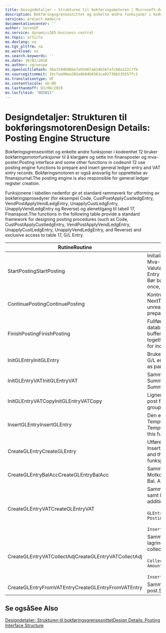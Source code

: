 ```yaml
---
title: Designdetaljer – Strukturen til bokføringsmotoren | Microsoft-dokumentasjon
description: Bokføringsgrensesnittet og enkelte andre funksjoner i kodeenhet 12 bruker bokføringsmotorfunksjoner til å klargjøre og sette inn finansposter og mva-poster. Bokføringsmotoren er også ansvarlig for opprettelse av finansjournal.
services: project-madeira
documentationcenter: ''
author: SorenGP
ms.service: dynamics365-business-central
ms.topic: article
ms.devlang: na
ms.tgt_pltfrm: na
ms.workload: na
ms.search.keywords: ''
ms.date: 10/01/2018
ms.author: sgroespe
ms.openlocfilehash: 58a319db86be7a93467a624b56fafc0da122c7fb
ms.sourcegitcommit: 1bcfaa99ea302e6b84b8361ca02730b135557fc1
ms.translationtype: HT
ms.contentlocale: nb-NO
ms.lasthandoff: 03/08/2019
ms.locfileid: "803011"
---
```

# <a name="design-details-posting-engine-structure"></a><span data-ttu-id="8f11b-104">Designdetaljer: Strukturen til bokføringsmotoren</span><span class="sxs-lookup"><span data-stu-id="8f11b-104">Design Details: Posting Engine Structure</span></span>
<span data-ttu-id="8f11b-105">Bokføringsgrensesnittet og enkelte andre funksjoner i kodeenhet 12 bruker bokføringsmotorfunksjoner til å klargjøre og sette inn finansposter og mva-poster.</span><span class="sxs-lookup"><span data-stu-id="8f11b-105">Posting interface and some other functions in codeunit 12 use posting engine functions to prepare and insert general ledger entry and VAT entry records.</span></span> <span data-ttu-id="8f11b-106">Bokføringsmotoren er også ansvarlig for opprettelse av finansjournal.</span><span class="sxs-lookup"><span data-stu-id="8f11b-106">The posting engine is also responsible for general ledger register creation.</span></span>  
  
 <span data-ttu-id="8f11b-107">Funksjonene i tabellen nedenfor gir et standard rammeverk for utforming av bokføringsprosedyrer (for eksempel Code, CustPostApplyCustledgEntry, VendPostApplyVendLedgEntry, UnapplyCustLedgEntry, UnapplyVendLedgEntry og Reverse) og alenetilgang til tabell 17, Finanspost.</span><span class="sxs-lookup"><span data-stu-id="8f11b-107">The functions in the following table provide a standard framework for designing posting procedures (such as Code, CustPostApplyCustledgEntry, VendPostApplyVendLedgEntry, UnapplyCustLedgEntry, UnapplyVendLedgEntry, and Reverse) and exclusive access to table 17, G/L Entry.</span></span>  
  
|<span data-ttu-id="8f11b-108">Rutine</span><span class="sxs-lookup"><span data-stu-id="8f11b-108">Routine</span></span>|<span data-ttu-id="8f11b-109">Beskrivelse</span><span class="sxs-lookup"><span data-stu-id="8f11b-109">Description</span></span>|  
|-------------|---------------------------------------|  
|<span data-ttu-id="8f11b-110">StartPosting</span><span class="sxs-lookup"><span data-stu-id="8f11b-110">StartPosting</span></span>|<span data-ttu-id="8f11b-111">Initialiserer bokføringsbufferen TempGLEntryBuf, låser tabellene Finanspost og Mva-post og initialiserer Regnskapsperiode, Finansjournal og Valutakurs.</span><span class="sxs-lookup"><span data-stu-id="8f11b-111">Initializes posting buffer TempGLEntryBuf, locks G/L Entry and VAT Entry tables, and initializes Accounting Period, G/L Register, and Exchange Rate.</span></span> <span data-ttu-id="8f11b-112">Bør bare kalles én gang, og deretter er NextEntryNo lik 0.</span><span class="sxs-lookup"><span data-stu-id="8f11b-112">Should be called only once, then NextEntryNo is 0.</span></span>|  
|<span data-ttu-id="8f11b-113">ContinuePosting</span><span class="sxs-lookup"><span data-stu-id="8f11b-113">ContinuePosting</span></span>|<span data-ttu-id="8f11b-114">Kontrollerer og bokfører urealisert mva for forrige transaksjonsøkning NextTransactionNo og klargjør bokføring av neste linje.</span><span class="sxs-lookup"><span data-stu-id="8f11b-114">Checks and posts unrealized VAT for previous transaction increment NextTransactionNo and prepares post of next line.</span></span>|  
|<span data-ttu-id="8f11b-115">FinishPosting</span><span class="sxs-lookup"><span data-stu-id="8f11b-115">FinishPosting</span></span>|<span data-ttu-id="8f11b-116">Fullfører bokføring ved å sette inn finansposter fra midlertidig buffer til databasetabell.</span><span class="sxs-lookup"><span data-stu-id="8f11b-116">Completes posting by inserting G/L entries from temporary buffer into database table.</span></span> <span data-ttu-id="8f11b-117">Brukes alltid sammen med StartPosting.</span><span class="sxs-lookup"><span data-stu-id="8f11b-117">Always used together with StartPosting.</span></span> <span data-ttu-id="8f11b-118">Kontrollerer om det finnes inkonsekvenser.</span><span class="sxs-lookup"><span data-stu-id="8f11b-118">Checks for inconsistencies.</span></span>|  
|<span data-ttu-id="8f11b-119">InitGLEntry</span><span class="sxs-lookup"><span data-stu-id="8f11b-119">InitGLEntry</span></span>|<span data-ttu-id="8f11b-120">Brukes til å initialisere ny finanspost for finanskladdelinje.</span><span class="sxs-lookup"><span data-stu-id="8f11b-120">Used to initialize new G/L entry for Gen. Jnl Line.</span></span> <span data-ttu-id="8f11b-121">Returnerer GLEntry som parameter.</span><span class="sxs-lookup"><span data-stu-id="8f11b-121">Returns GLEntry as parameter.</span></span>|  
|<span data-ttu-id="8f11b-122">InitGLEntryVAT</span><span class="sxs-lookup"><span data-stu-id="8f11b-122">InitGLEntryVAT</span></span>|<span data-ttu-id="8f11b-123">Samme som InitGLEntry, men tilordner også Motkontonr. og SummarizeVAT.</span><span class="sxs-lookup"><span data-stu-id="8f11b-123">Same as InitGLEntry, but also assigns Bal. Account No. and SummarizeVAT.</span></span>|  
|<span data-ttu-id="8f11b-124">InitGLEntryVATCopy</span><span class="sxs-lookup"><span data-stu-id="8f11b-124">InitGLEntryVATCopy</span></span>|<span data-ttu-id="8f11b-125">Ligner på InitGLEntryVAT, men kopierer også bokføringsgruppedata fra mva-post før SummarizeVAT.</span><span class="sxs-lookup"><span data-stu-id="8f11b-125">Similar to InitGLEntryVAT, but also copies posting groups data from VAT Entry before SummarizeVAT.</span></span>|  
|<span data-ttu-id="8f11b-126">InsertGLEntry</span><span class="sxs-lookup"><span data-stu-id="8f11b-126">InsertGLEntry</span></span>|<span data-ttu-id="8f11b-127">Den eneste funksjonen som setter inn finanspost i den globale tabellen TempGLEntryBuf.</span><span class="sxs-lookup"><span data-stu-id="8f11b-127">The only function that inserts G/L entry into global TempGLEntryBuf table.</span></span> <span data-ttu-id="8f11b-128">Bruk alltid denne funksjonen til å sette inn.</span><span class="sxs-lookup"><span data-stu-id="8f11b-128">Always use this function for insert.</span></span>|  
|<span data-ttu-id="8f11b-129">CreateGLEntry</span><span class="sxs-lookup"><span data-stu-id="8f11b-129">CreateGLEntry</span></span>|<span data-ttu-id="8f11b-130">Utfører InitGLEntry, tilordner tilleggsvalutabeløp og utfører deretter InsertGLEntry.</span><span class="sxs-lookup"><span data-stu-id="8f11b-130">Performs an InitGLEntry, assigns Additional Currency Amount, and then performs InsertGLEntry.</span></span> <span data-ttu-id="8f11b-131">Erstatter flere kodelinjer med ett funksjonskall.</span><span class="sxs-lookup"><span data-stu-id="8f11b-131">Replaces several lines of code with a single function call.</span></span>|  
|<span data-ttu-id="8f11b-132">CreateGLEntryBalAcc</span><span class="sxs-lookup"><span data-stu-id="8f11b-132">CreateGLEntryBalAcc</span></span>|<span data-ttu-id="8f11b-133">Samme som CreateGLEntry, men tilordner også Motkontotype og Motkontonr.</span><span class="sxs-lookup"><span data-stu-id="8f11b-133">Same as CreateGLEntry, but also assigns Bal. Account Type and Bal. Account No.</span></span>|  
|<span data-ttu-id="8f11b-134">CreateGLEntryVAT</span><span class="sxs-lookup"><span data-stu-id="8f11b-134">CreateGLEntryVAT</span></span>|<span data-ttu-id="8f11b-135">Samme som CreateGLEntry, men med ekstra behandling for bokføringsgrupper samt lagring til midlertidig mva-buffer:</span><span class="sxs-lookup"><span data-stu-id="8f11b-135">Same as CreateGLEntry, but with additional processing for posting groups and saving to temporary VAT buffer:</span></span><br /><br /> `GLEntry.CopyPostingGroupsFromDtldCVBuf(DtldCVLedgEntryBuf,GenJnlLine."Gen. Posting Type");`<br /><br /> `InsertVATEntriesFromTemp(DtldCVLedgEntryBuf,GLEntry);`|  
|<span data-ttu-id="8f11b-136">CreateGLEntryVATCollectAdj</span><span class="sxs-lookup"><span data-stu-id="8f11b-136">CreateGLEntryVATCollectAdj</span></span>|<span data-ttu-id="8f11b-137">Samme som CreateGLEntry, men med en ekstra samling justeringer samt lagring til midlertidig mva-buffer:</span><span class="sxs-lookup"><span data-stu-id="8f11b-137">Same as CreateGLEntry, but with additional collection of adjustments and saving to temporary VAT buffer:</span></span><br /><br /> `CollectAdjustment(AdjAmount,GLEntry.Amount,GLEntry."Additional-Currency Amount",OriginalDateSet);`<br /><br /> `InsertVATEntriesFromTemp(DtldCVLedgEntryBuf,GLEntry);`|  
|<span data-ttu-id="8f11b-138">CreateGLEntryFromVATEntry</span><span class="sxs-lookup"><span data-stu-id="8f11b-138">CreateGLEntryFromVATEntry</span></span>|<span data-ttu-id="8f11b-139">Samme som CreateGLEntry, men kopierer også bokføringsgrupper fra mva-post.</span><span class="sxs-lookup"><span data-stu-id="8f11b-139">Same as CreateGLEntry, but also copies posting groups from VAT entry.</span></span>|  
  
## <a name="see-also"></a><span data-ttu-id="8f11b-140">Se også</span><span class="sxs-lookup"><span data-stu-id="8f11b-140">See Also</span></span>  
 [<span data-ttu-id="8f11b-141">Designdetaljer: Strukturen til bokføringsgrensesnittet</span><span class="sxs-lookup"><span data-stu-id="8f11b-141">Design Details: Posting Interface Structure</span></span>](design-details-posting-interface-structure.md)